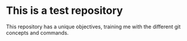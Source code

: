 # This is a test repository

This repository has a unique objectives, training me with the different git concepts and commands.
